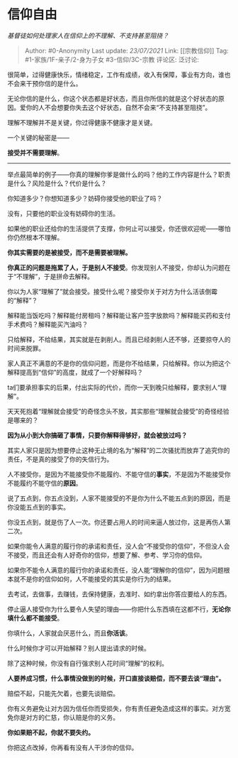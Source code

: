 # 信仰自由
*基督徒如何处理家人在信仰上的不理解、不支持甚至阻挠？*

> Author: #0-Anonymity
> Last update: *23/07/2021*
> Link: [[宗教信仰]]
> Tag: #1-家族/1F-亲子/2-身为子女 #3-信仰/3C-宗教
> 评论区:
> 泛讨论:

很简单，过得健康快乐，情绪稳定，工作有成绩，收入有保障，事业有方向，谁也不会来干预你信的是什么。

无论你信的是什么，你这个状态都是好状态，而且你所信的就是这个好状态的原因。爱你的人不会想要你失去这个好状态，自然不会来“不支持甚至阻挠”。

理解不理解并不是关键，你过得健康不健康才是关键。

一个关键的秘密是——

**接受并不需要理解**。

---

举点最简单的例子——你真的理解你爹是做什么的吗？他的工作内容是什么？职责是什么？风险是什么？代价是什么？

你知道多少？你想知道多少？妨碍你接受他的职业了吗？

没有，只要他的职业没有妨碍你的生活。

如果他的职业还给你的生活提供了支撑，你何止可以接受，你还很欢迎呢——哪怕你仍然根本不理解。

**你其实需要的是被接受，而不是需要被理解。**

**你真正的问题是拖累了人，于是别人不接受**。你发现别人不接受，你却认为问题在于“不理解”，于是拼命去解释。

你以为人家“理解了”就会接受。接受什么呢？接受你关于对方为什么活该倒霉的“解释”？

解释能当饭吃吗？解释能付房租吗？解释能让客户签字放款吗？解释能买药和支付手术费吗？解释能买汽油吗？

只给解释，不给结果，其实就是在剥削人。而且已经剥削人还不够，还要掠夺人的时间来脱罪。

家人真正不满意的不是你的信仰问题，而是你不给结果，只给解释。你以为把这个解释提高到“信仰”的高度，就成了一个好解释吗？

ta们要承担事实的后果，付出实际的代价，而你一天到晚只给解释，要求别人“理解”。

天天死抱着“理解就会接受”的奇怪念头不放，其实那些“理解就会接受”的奇怪经验是哪来的？

**因为从小到大你搞砸了事情，只要你解释得够好，就会被放过吗？**

其实人家只是因为想要停止这种无止境的名为“解释”的二次骚扰而放弃了追究你的责任，不是真的接受了你的失信行为。

人不接受你，是因为不能接受你不能履约、不能守信的**事实**，不是因为不能接受你不能履约不能守信的**原因**。

说了五点到，你五点没到，人家不能接受的不是你为什么不能五点到的原因，而是你没能五点到的事实。

你没五点到，就是伤了人一次。你还要占用人的时间来逼人放过你，这是再伤人第二次。

如果你能令人满意的履行你的承诺和责任，没人会“不接受你的信仰”，不但没人会不接受，而且还会有人好奇你的信仰，想要了解、参考、学习你的信仰。

如果你不能令人满意的履行你的承诺和责任，没人能“理解你的信仰”，因为问题根本就不是你的信仰如何，人不能接受的其实是你行为的结果。

去考试，去做事，去赚钱，去保持健康，去准时、如约拿出你答应要给人的东西。

停止逼人接受你为什么要令人失望的理由——你把什么东西填在这都不行，**无论你填什么都不能接受**。

你填什么，人家就会厌恶什么，而且**你活该**。

什么时候你才可以开始解释？别人提出请求的时候。

除了这种时候，你没有自行强求别人花时间“理解”的权利。

**人要养成习惯，什么事情没做到的时候，开口直接谈赔偿，而不要去谈“理由”。**

赔偿不起，只能先欠着，也要先谈赔偿。

你有义务避免让对方因为信任你而受损失，你有责任避免造成这样的事实。对方宽免你是对方的仁慈，你认赔是你的义务。

**你如果赔不起，你就不要失约。**

你把这点改掉，你再看有没有人干涉你的信仰。

